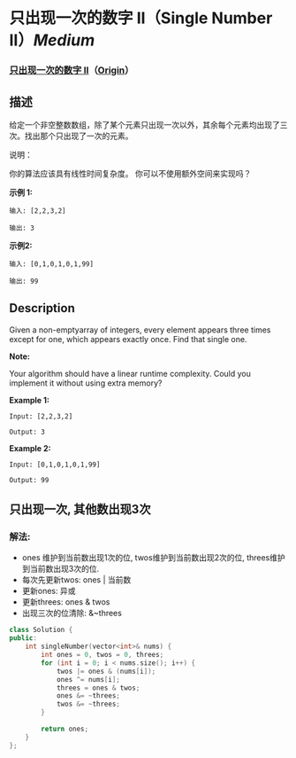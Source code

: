 # 只出现一次的数字 II（Single Number II）*Medium*
### [只出现一次的数字 II](https://leetcode-cn.com/problems/single-number-ii)（[Origin](https://leetcode.com/problems/single-number-ii)）
## 描述
给定一个非空整数数组，除了某个元素只出现一次以外，其余每个元素均出现了三次。找出那个只出现了一次的元素。

说明：

你的算法应该具有线性时间复杂度。 你可以不使用额外空间来实现吗？

**示例 1:**
```
输入: [2,2,3,2]

输出: 3
```


**示例2:**
```
输入: [0,1,0,1,0,1,99]

输出: 99
```

## Description
Given a non-emptyarray of integers, every element appears three times except for one, which appears exactly once. Find that single one.

**Note:**


Your algorithm should have a linear runtime complexity. Could you implement it without using extra memory?

**Example 1:**
```
Input: [2,2,3,2]

Output: 3
```


**Example 2:**
```
Input: [0,1,0,1,0,1,99]

Output: 99
```


## 只出现一次, 其他数出现3次
### 解法:
- ones 维护到当前数出现1次的位, twos维护到当前数出现2次的位, threes维护到当前数出现3次的位.
- 每次先更新twos: ones | 当前数
- 更新ones: 异或
- 更新threes: ones & twos
- 出现三次的位清除: &~threes

```c++
class Solution {
public:
    int singleNumber(vector<int>& nums) {
        int ones = 0, twos = 0, threes;
        for (int i = 0; i < nums.size(); i++) {
            twos |= ones & (nums[i]);
            ones ^= nums[i];
            threes = ones & twos;
            ones &= ~threes;
            twos &= ~threes;
        }
        
        return ones;
    }
};
```